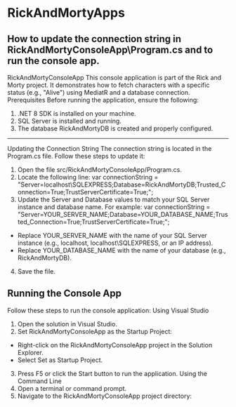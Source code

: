 # RickAndMortyApps
  ## How to update the connection string in RickAndMortyConsoleApp\Program.cs and to run the console app.
RickAndMortyConsoleApp
This console application is part of the Rick and Morty project. It demonstrates how to fetch characters with a specific status (e.g., "Alive") using MediatR and a database connection.
Prerequisites
Before running the application, ensure the following:
1.	.NET 8 SDK is installed on your machine.
2.	SQL Server is installed and running.
3.	The database RickAndMortyDB is created and properly configured.
---
Updating the Connection String
The connection string is located in the Program.cs file. Follow these steps to update it:
1.	Open the file src/RickAndMortyConsoleApp/Program.cs.
2.	Locate the following line:
      var connectionString = "Server=localhost\\SQLEXPRESS;Database=RickAndMortyDB;Trusted_Connection=True;TrustServerCertificate=True;";
3.	Update the Server and Database values to match your SQL Server instance and database name. For example:
       var connectionString = "Server=YOUR_SERVER_NAME;Database=YOUR_DATABASE_NAME;Trusted_Connection=True;TrustServerCertificate=True;";
   - Replace YOUR_SERVER_NAME with the name of your SQL Server instance (e.g., localhost, localhost\\SQLEXPRESS, or an IP address).
   - Replace YOUR_DATABASE_NAME with the name of your database (e.g., RickAndMortyDB).
4.	Save the file.

## Running the Console App
Follow these steps to run the console application:
Using Visual Studio
1.	Open the solution in Visual Studio.
2.	Set RickAndMortyConsoleApp as the Startup Project:
  - Right-click on the RickAndMortyConsoleApp project in the Solution Explorer.
  - Select Set as Startup Project.
3.	Press F5 or click the Start button to run the application.
Using the Command Line
1.	Open a terminal or command prompt.
2.	Navigate to the RickAndMortyConsoleApp project directory:
